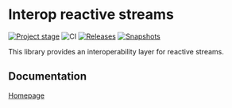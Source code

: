 # Interop reactive streams

[![Project stage][Stage]][Stage-Page]
![CI][Badge-CI]
[![Releases][Badge-SonatypeReleases]][Link-SonatypeReleases]
[![Snapshots][Badge-SonatypeSnapshots]][Link-SonatypeSnapshots]

This library provides an interoperability layer for reactive streams.

## Documentation

[Homepage](https://zio.dev/zio-interop-reactivestreams)

[Badge-CI]: https://github.com/zio/interop-reactive-streams/workflows/CI/badge.svg
[Badge-SonatypeReleases]: https://img.shields.io/nexus/r/https/oss.sonatype.org/dev.zio/zio-interop-reactivestreams_2.12.svg "Sonatype Releases"
[Badge-SonatypeSnapshots]: https://img.shields.io/nexus/s/https/oss.sonatype.org/dev.zio/zio-interop-reactivestreams_2.12.svg "Sonatype Snapshots"
[Link-Circle]: https://circleci.com/gh/zio/interop-reactive-streams/tree/master
[Link-SonatypeReleases]: https://oss.sonatype.org/content/repositories/releases/dev/zio/zio-interop-reactivestreams_2.12/ "Sonatype Releases"
[Link-SonatypeSnapshots]: https://oss.sonatype.org/content/repositories/snapshots/dev/zio/zio-interop-reactivestreams_2.12/ "Sonatype Snapshots"
[Stage]: https://img.shields.io/badge/Project%20Stage-Production%20Ready-brightgreen.svg
[Stage-Page]: https://github.com/zio/zio/wiki/Project-Stages
